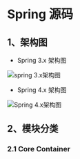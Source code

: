 # Spring 源码

## 1、架构图

* Spring 3.x 架构图

![spring 3.x架构图](https://img-blog.csdn.net/2018042410305365?watermark/2/text/aHR0cHM6Ly9ibG9nLmNzZG4ubmV0L3dkMjAxNDYxMA==/font/5a6L5L2T/fontsize/400/fill/I0JBQkFCMA==/dissolve/70)

* Spring 4.x 架构图

![Spring 4.x架构图](https://img-blog.csdn.net/20180424103923433?watermark/2/text/aHR0cHM6Ly9ibG9nLmNzZG4ubmV0L3dkMjAxNDYxMA==/font/5a6L5L2T/fontsize/400/fill/I0JBQkFCMA==/dissolve/70)

## 2、模块分类

### 2.1 Core Container

